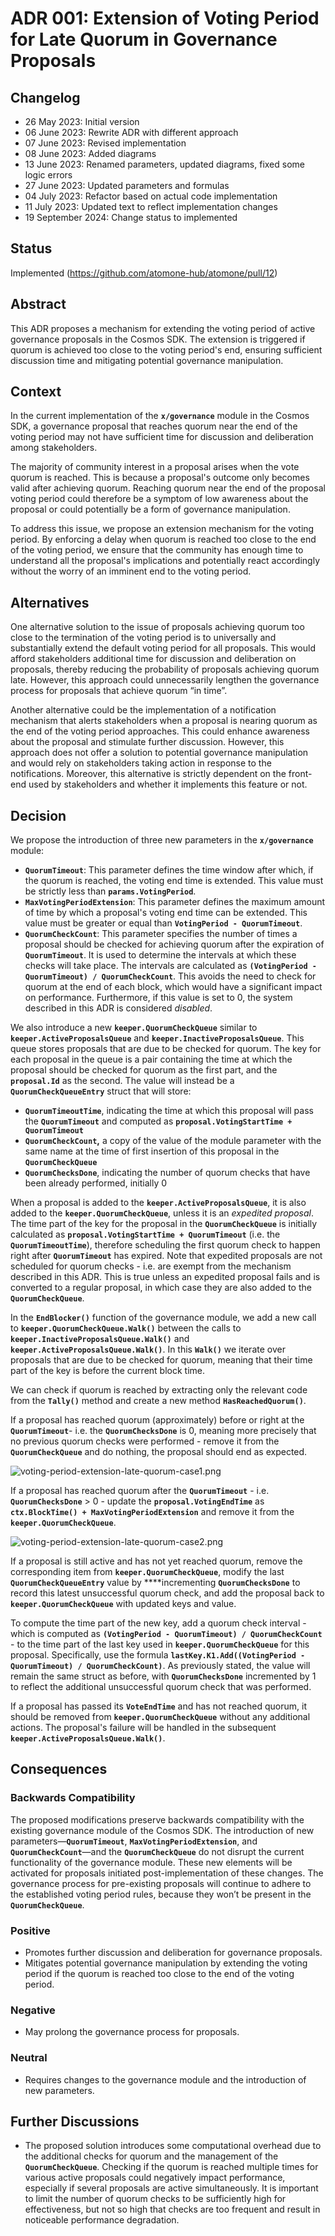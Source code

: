 # ADR 001: Extension of Voting Period for Late Quorum in Governance Proposals

## Changelog

- 26 May 2023: Initial version
- 06 June 2023: Rewrite ADR with different approach
- 07 June 2023: Revised implementation
- 08 June 2023: Added diagrams
- 13 June 2023: Renamed parameters, updated diagrams, fixed some logic errors
- 27 June 2023: Updated parameters and formulas
- 04 July 2023: Refactor based on actual code implementation
- 11 July 2023: Updated text to reflect implementation changes
- 19 September 2024: Change status to implemented

## Status

Implemented (https://github.com/atomone-hub/atomone/pull/12)

## Abstract

This ADR proposes a mechanism for extending the voting period of active governance proposals in the Cosmos SDK. The extension is triggered if quorum is achieved too close to the voting period's end, ensuring sufficient discussion time and mitigating potential governance manipulation.

## Context

In the current implementation of the **`x/governance`** module in the Cosmos SDK, a governance proposal that reaches quorum near the end of the voting period may not have sufficient time for discussion and deliberation among stakeholders.

The majority of community interest in a proposal arises when the vote quorum is reached. This is because a proposal's outcome only becomes valid after achieving quorum. Reaching quorum near the end of the proposal voting period could therefore be a symptom of low awareness about the proposal or could potentially be a form of governance manipulation.

To address this issue, we propose an extension mechanism for the voting period. By enforcing a delay when quorum is reached too close to the end of the voting period, we ensure that the community has enough time to understand all the proposal's implications and potentially react accordingly without the worry of an imminent end to the voting period.

## Alternatives

One alternative solution to the issue of proposals achieving quorum too close to the termination of the voting period is to universally and substantially extend the default voting period for all proposals. This would afford stakeholders additional time for discussion and deliberation on proposals, thereby reducing the probability of proposals achieving quorum late. However, this approach could unnecessarily lengthen the governance process for proposals that achieve quorum “in time”.

Another alternative could be the implementation of a notification mechanism that alerts stakeholders when a proposal is nearing quorum as the end of the voting period approaches. This could enhance awareness about the proposal and stimulate further discussion. However, this approach does not offer a solution to potential governance manipulation and would rely on stakeholders taking action in response to the notifications. Moreover, this alternative is strictly dependent on the front-end used by stakeholders and whether it implements this feature or not.

## Decision

We propose the introduction of three new parameters in the **`x/governance`** module:

- **`QuorumTimeout`**: This parameter defines the time window after which, if the quorum is reached, the voting end time is extended. This value must be strictly less than **`params.VotingPeriod`**.
- **`MaxVotingPeriodExtension`**: This parameter defines the maximum amount of time by which a proposal's voting end time can be extended. This value must be greater or equal than **`VotingPeriod - QuorumTimeout`**.
- **`QuorumCheckCount`**: This parameter specifies the number of times a proposal should be checked for achieving quorum after the expiration of **`QuorumTimeout`**. It is used to determine the intervals at which these checks will take place. The intervals are calculated as **`(VotingPeriod - QuorumTimeout) / QuorumCheckCount`**. This avoids the need to check for quorum at the end of each block, which would have a significant impact on performance. Furthermore, if this value is set to 0, the system described in this ADR is considered *disabled*.

We also introduce a new **`keeper.QuorumCheckQueue`** similar to **`keeper.ActiveProposalsQueue`** and **`keeper.InactiveProposalsQueue`**. This queue stores proposals that are due to be checked for quorum. The key for each proposal in the queue is a pair containing the time at which the proposal should be checked for quorum as the first part, and the **`proposal.Id`** as the second. The value will instead be a **`QuorumCheckQueueEntry`** struct that will store:

- **`QuorumTimeoutTime`**, indicating the time at which this proposal will pass the **`QuorumTimeout`** and computed as **`proposal.VotingStartTime + QuorumTimeout`**
- **`QuorumCheckCount`,** a copy of the value of the module parameter with the same name at the time of first insertion of this proposal in the **`QuorumCheckQueue`**
- **`QuorumChecksDone`**, indicating the number of quorum checks that have been already performed, initially 0

When a proposal is added to the **`keeper.ActiveProposalsQueue`**, it is also added to the **`keeper.QuorumCheckQueue`**, unless it is an *expedited proposal*. The time part of the key for the proposal in the **`QuorumCheckQueue`** is initially calculated as **`proposal.VotingStartTime + QuorumTimeout`** (i.e. the **`QuorumTimeoutTime`**), therefore scheduling the first quorum check to happen right after **`QuorumTimeout`** has expired. Note that expedited proposals are not scheduled for quorum checks - i.e. are exempt from the mechanism described in this ADR. This is true unless an expedited proposal fails and is converted to a regular proposal, in which case they are also added to the **`QuorumCheckQueue`**.

In the **`EndBlocker()`** function of the governance module, we add a new call to **`keeper.QuorumCheckQueue.Walk()`** between the calls to **`keeper.InactiveProposalsQueue.Walk()`** and **`keeper.ActiveProposalsQueue.Walk()`**. In this **`Walk()`** we iterate over proposals that are due to be checked for quorum, meaning that their time part of the key is before the current block time.

We can check if quorum is reached by extracting only the relevant code from the **`Tally()`** method and create a new method **`HasReachedQuorum()`**. 

If a proposal has reached quorum (approximately) before or right at the **`QuorumTimeout`**- i.e. the **`QuorumChecksDone`** is 0, meaning more precisely that no previous quorum checks were performed - remove it from the **`QuorumCheckQueue`** and do nothing, the proposal should end as expected.

![voting-period-extension-late-quorum-case1.png](img/adr-001-voting-period-extension-late-quorum-case1.png)

If a proposal has reached quorum after the **`QuorumTimeout`** - i.e. **`QuorumChecksDone`** > 0 - update the **`proposal.VotingEndTime`** as **`ctx.BlockTime() + MaxVotingPeriodExtension`** and remove it from the **`keeper.QuorumCheckQueue`**.

![voting-period-extension-late-quorum-case2.png](img/adr-001-voting-period-extension-late-quorum-case2.png)

If a proposal is still active and has not yet reached quorum, remove the corresponding item from **`keeper.QuorumCheckQueue`**, modify the last **`QuorumCheckQueueEntry`** value by ****incrementing **`QuorumChecksDone`** to record this latest unsuccessful quorum check, and add the proposal back to **`keeper.QuorumCheckQueue`** with updated keys and value. 

To compute the time part of the new key, add a quorum check interval - which is computed as **`(VotingPeriod - QuorumTimeout) / QuorumCheckCount`** - to the time part of the last key used in **`keeper.QuorumCheckQueue`** for this proposal. Specifically, use the formula **`lastKey.K1.Add((VotingPeriod - QuorumTimeout) / QuorumCheckCount)`**. As previously stated, the value will remain the same struct as before, with **`QuorumChecksDone`** incremented by 1 to reflect the additional unsuccessful quorum check that was performed.

If a proposal has passed its **`VoteEndTime`** and has not reached quorum, it should be removed from **`keeper.QuorumCheckQueue`** without any additional actions. The proposal's failure will be handled in the subsequent **`keeper.ActiveProposalsQueue.Walk()`**.

## Consequences

### Backwards Compatibility

The proposed modifications preserve backwards compatibility with the existing governance module of the Cosmos SDK. The introduction of new parameters—**`QuorumTimeout`**, **`MaxVotingPeriodExtension`**, and **`QuorumCheckCount`**—and the **`QuorumCheckQueue`** do not disrupt the current functionality of the governance module. These new elements will be activated for proposals initiated post-implementation of these changes. The governance process for pre-existing proposals will continue to adhere to the established voting period rules, because they won’t be present in the **`QuorumCheckQueue`**.

### Positive

- Promotes further discussion and deliberation for governance proposals.
- Mitigates potential governance manipulation by extending the voting period if the quorum is reached too close to the end of the voting period.

### Negative

- May prolong the governance process for proposals.

### Neutral

- Requires changes to the governance module and the introduction of new parameters.

## Further Discussions

- The proposed solution introduces some computational overhead due to the additional checks for quorum and the management of the **`QuorumCheckQueue`**. Checking if the quorum is reached multiple times for various active proposals could negatively impact performance, especially if several proposals are active simultaneously. It is important to limit the number of quorum checks to be sufficiently high for effectiveness, but not so high that checks are too frequent and result in noticeable performance degradation.
